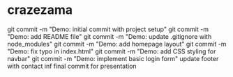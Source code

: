 # crazezama
git commit -m "Demo: initial commit with project setup"
git commit -m "Demo: add README file"
git commit -m "Demo: update .gitignore with node_modules"
git commit -m "Demo: add homepage layout"
git commit -m "Demo: fix typo in index.html"
git commit -m "Demo: add CSS styling for navbar"
git commit -m "Demo: implement basic login form"
update footer with contact inf
final commit for presentation
